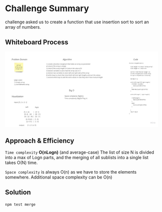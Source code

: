 # Challenge Summary
challenge asked us to create a function that use insertion sort to sort an array of numbers.

## Whiteboard Process
![whiteboard](./assets/whiteboard.jpg)

## Approach & Efficiency
`Time complexity`  **O(nLogn)** (and average-case) The list of size N is divided into a max of Logn parts, and the merging of all sublists into a single list takes O(N) time.

`Space complexity` is always O(n) as we have to store the elements somewhere. Additional space complexity can be O(n)

## Solution
`npm test merge`